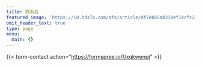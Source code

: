 ```yaml
---
title: 联系我
featured_image: 'https://i0.hdslb.com/bfs/article/df7eb85a8338ef14cfc216cd6481ed4734e05552.jpg'
omit_header_text: true
type: page
menu:
  main: {}
---
```


{{< form-contact action="https://formspree.io/f/xqkwenpj" >}}
